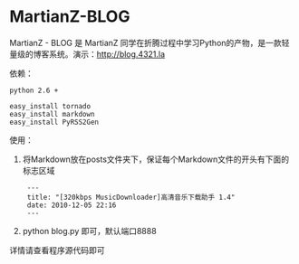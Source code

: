 MartianZ-BLOG
=============

MartianZ - BLOG 是 MartianZ 同学在折腾过程中学习Python的产物，是一款轻量级的博客系统。演示：<http://blog.4321.la>

依赖：

	python 2.6 +
	
	easy_install tornado
	easy_install markdown
	easy_install PyRSS2Gen
	
使用：

1. 将Markdown放在posts文件夹下，保证每个Markdown文件的开头有下面的标志区域

		---
		title: "[320kbps MusicDownloader]高清音乐下载助手 1.4"
		date: 2010-12-05 22:16
		---
2. python blog.py 即可，默认端口8888

详情请查看程序源代码即可

